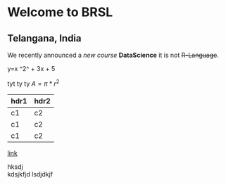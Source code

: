 # Welcome to BRSL
## Telangana, India
We recently announced a *new course* **DataScience** it is not ~~R-Language~~.

y=x ^2^ + 3x + 5

tyt ty ty $A = \pi*r^{2}$

hdr1 | hdr2
-----|-----
c1   | c2
c1   | c2
c1   | c2


[link](http://www.brsl.net)

hksdj  
kdsjkfjd
lsdjdkjf
